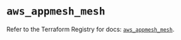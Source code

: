 # `aws_appmesh_mesh`

Refer to the Terraform Registry for docs: [`aws_appmesh_mesh`](https://registry.terraform.io/providers/hashicorp/aws/5.33.0/docs/resources/appmesh_mesh).

